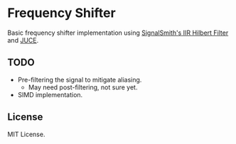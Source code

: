 # Frequency Shifter

Basic frequency shifter implementation using [SignalSmith's IIR Hilbert Filter](https://github.com/Signalsmith-Audio/hilbert-iir) and [JUCE](https://github.com/juce-framework/JUCE).

## TODO

- Pre-filtering the signal to mitigate aliasing.
  - May need post-filtering, not sure yet.
- SIMD implementation.

## License

MIT License.